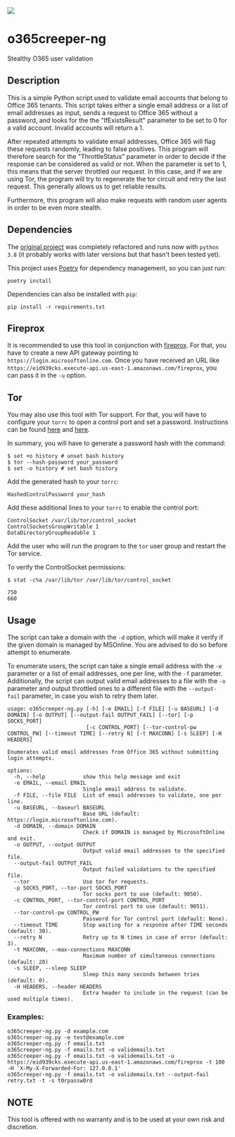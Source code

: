 <a href="https://codeclimate.com/github/y0k4i-1337/o365creeper-ng/maintainability"><img src="https://api.codeclimate.com/v1/badges/f7a81aaa184ee1d019d1/maintainability" /></a>

# o365creeper-ng

Stealthy O365 user validation

## Description

This is a simple Python script used to validate email accounts that belong to Office 365 tenants.
This script takes either a single email address or a list of email addresses as input,
sends a request to Office 365 without a password, and looks for the the "IfExistsResult"
parameter to be set to 0 for a valid account. Invalid accounts will return a 1.

After repeated attempts to validate email addresses, Office 365 will flag these requests randomly,
leading to false positives. This program will therefore search for the "ThrottleStatus" parameter
in order to decide if the response can be considered as valid or not. When the parameter is set to
1, this means that the server throttled our request. In this case, and if we are using Tor, the
program will try to regenerate the tor circuit and retry the last request. This generally
allows us to get reliable results.

Furthermore, this program will also make requests with random user agents in order to be even more
stealth.


## Dependencies

The [original project](https://github.com/LMGsec/o365creeper) was completely refactored and runs
now with `python 3.8` (it probably works with later versions but that hasn't been tested yet).

This project uses [Poetry](https://python-poetry.org/) for dependency management, so you can just
run:
```
poetry install
```

Dependencies can also be installed with `pip`:
```
pip install -r requirements.txt
```

## Fireprox

It is recommended to use this tool in conjunction with [fireprox](https://github.com/ustayready/fireprox).
For that, you have to create a new API gateway pointing to
`https://login.microsoftonline.com`. Once you have received an URL like
`https://eid939cks.execute-api.us-east-1.amazonaws.com/fireprox`, you can pass
it in the `-u` option.

## Tor

You may also use this tool with Tor support. For that, you will have to configure your
`torrc` to open a control port and set a password. Instructions can be found
[here](https://wiki.archlinux.org/title/Tor#Open_Tor_ControlPort) and
[here](https://wiki.archlinux.org/title/Tor#Set_a_Tor_Control_password).

In summary, you will have to generate a password hash with the command:

```
$ set +o history # unset bash history
$ tor --hash-password your_password
$ set -o history # set bash history
```
Add the generated hash to your `torrc`:

```
HashedControlPassword your_hash
```

Add these additional lines to your `torrc` to enable the control port:

```
ControlSocket /var/lib/tor/control_socket
ControlSocketsGroupWritable 1
DataDirectoryGroupReadable 1
```

Add the user who will run the program to the `tor` user group and restart the
Tor service.

To verify the ControlSocket permissions:

```
$ stat -c%a /var/lib/tor /var/lib/tor/control_socket

750
660
```

## Usage

The script can take a domain with the `-d` option, which will make it verify if
the given domain is managed by MSOnline. You are advised to do so before
attempt to enumerate.


To enumerate users, the script can take a single email address with the `-e` parameter or a list of email
addresses,
one per line, with the `-f` parameter.
Additionally, the script can output valid email addresses to a file with the `-o` parameter and
output throttled ones to a different file with the `--output-fail` parameter, in case you wish
to retry them later.

```
usage: o365creeper-ng.py [-h] [-e EMAIL] [-f FILE] [-u BASEURL] [-d DOMAIN] [-o OUTPUT] [--output-fail OUTPUT_FAIL] [--tor] [-p SOCKS_PORT]
                         [-c CONTROL_PORT] [--tor-control-pw CONTROL_PW] [--timeout TIME] [--retry N] [-t MAXCONN] [-s SLEEP] [-H HEADERS]

Enumerates valid email addresses from Office 365 without submitting login attempts.

options:
  -h, --help            show this help message and exit
  -e EMAIL, --email EMAIL
                        Single email address to validate.
  -f FILE, --file FILE  List of email addresses to validate, one per line.
  -u BASEURL, --baseurl BASEURL
                        Base URL (default: https://login.microsoftonline.com).
  -d DOMAIN, --domain DOMAIN
                        Check if DOMAIN is managed by MicrosoftOnline and exit.
  -o OUTPUT, --output OUTPUT
                        Output valid email addresses to the specified file.
  --output-fail OUTPUT_FAIL
                        Output failed validations to the specified file.
  --tor                 Use tor for requests.
  -p SOCKS_PORT, --tor-port SOCKS_PORT
                        Tor socks port to use (default: 9050).
  -c CONTROL_PORT, --tor-control-port CONTROL_PORT
                        Tor control port to use (default: 9051).
  --tor-control-pw CONTROL_PW
                        Password for Tor control port (default: None).
  --timeout TIME        Stop waiting for a response after TIME seconds (default: 30).
  --retry N             Retry up to N times in case of error (default: 3).
  -t MAXCONN, --max-connections MAXCONN
                        Maximum number of simultaneous connections (default: 20)
  -s SLEEP, --sleep SLEEP
                        Sleep this many seconds between tries (default: 0).
  -H HEADERS, --header HEADERS
                        Extra header to include in the request (can be used multiple times).
```

### Examples:

```
o365creeper-ng.py -d example.com
o365creeper-ng.py -e test@example.com
o365creeper-ng.py -f emails.txt
o365creeper-ng.py -f emails.txt -o validemails.txt
o365creeper-ng.py -f emails.txt -o validemails.txt -u https://eid939cks.execute-api.us-east-1.amazonaws.com/fireprox -t 100 -H 'X-My-X-Forwarded-For: 127.0.0.1'
o365creeper-ng.py -f emails.txt -o validemails.txt --output-fail retry.txt -t -s t0rpassw0rd
```

## NOTE
This tool is offered with no warranty and is to be used at your own risk and discretion.
